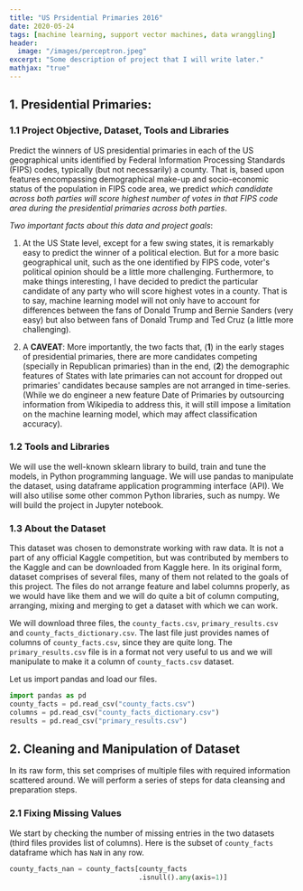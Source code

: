 ```yaml
---
title: "US Prsidential Primaries 2016"
date: 2020-05-24
tags: [machine learning, support vector machines, data wranggling]
header:
  image: "/images/perceptron.jpeg"
excerpt: "Some description of project that I will write later."
mathjax: "true"
---
```

<h2>1. Presidential Primaries:</h2>
<h3>1.1 Project Objective, Dataset, Tools and Libraries</h3>

Predict the winners of US presidential primaries in each of the US geographical units identified by Federal Information Processing Standards (FIPS) codes, typically (but not necessarily) a county. That is, based upon features encompassing demographical make-up and socio-economic status of the population in FIPS code area, we predict *which candidate across both parties will score highest number of votes in that FIPS code area during the presidential primaries across both parties*.

*Two important facts about this data and project goals*:

1. At the US State level, except for a few swing states, it is remarkably easy to predict the winner of a political election. But for a more basic geographical unit, such as the one identified by FIPS code, voter's political opinion should be a little more challenging. Furthermore, to make things interesting, I have decided to predict the particular candidate of any party who will score highest votes in a county. That is to say, machine learning model will not only have to account for differences between the fans of Donald Trump and Bernie Sanders (very easy) but also between fans of Donald Trump and Ted Cruz (a little more challenging).

2. A <b>CAVEAT</b>: More importantly, the two facts that, (<b>1</b>) in the early stages of presidential primaries, there are more candidates competing (specially in Republican primaries) than in the end, (<b>2</b>) the demographic features of States with late primaries can not account for dropped out primaries' candidates because samples are not arranged in time-series. (While we do engineer a new feature Date of Primaries by outsourcing information from Wikipedia to address this, it will still impose a limitation on the machine learning model, which may affect classification accuracy).

<h3>1.2 Tools and Libraries</h3>

We will use the well-known sklearn library to build, train and tune the models, in Python programming language. We will use pandas to manipulate the dataset, using dataframe application programming interface (API). We will also utilise some other common Python libraries, such as numpy. We will build the project in Jupyter notebook.

<h3>1.3 About the Dataset</h3>

This dataset was chosen to demonstrate working with raw data. It is not a part of any official Kaggle competition, but was contributed by members to the Kaggle and can be downloaded from Kaggle here. In its original form, dataset comprises of several files, many of them not related to the goals of this project. The files do not arrange feature and label columns properly, as we would have like them and we will do quite a bit of column computing, arranging, mixing and merging to get a dataset with which we can work.

We will download three files, the `county_facts.csv`, `primary_results.csv` and `county_facts_dictionary.csv`. The last file just provides names of columns of `county_facts.csv`, since they are quite long. The `primary_results.csv` file is in a format not very useful to us and we will manipulate to make it a column of `county_facts.csv` dataset.

Let us import pandas and load our files.

```python
import pandas as pd
county_facts = pd.read_csv("county_facts.csv")
columns = pd.read_csv("county_facts_dictionary.csv")
results = pd.read_csv("primary_results.csv")
```

<h2>2. Cleaning and Manipulation of Dataset</h2>

In its raw form, this set comprises of multiple files with required information scattered around. We will perform a series of steps for data cleansing and preparation steps.

<h3>2.1 Fixing Missing Values</h3>

We start by checking the number of missing entries in the two datasets (third files provides list of columns). Here is the subset of `county_facts` dataframe which has `NaN` in any row.

```python
county_facts_nan = county_facts[county_facts
                                .isnull().any(axis=1)]
```
